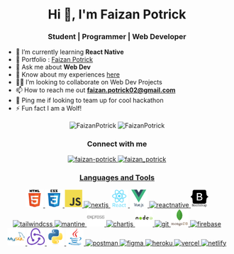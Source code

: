 <h1 align="center">Hi 👋, I'm Faizan Potrick</h1>
<h3 align="center">Student | Programmer | Web Developer</h3>

- 🌱 I’m currently learning **React Native**
- 🔭 Portfolio : [Faizan Potrick](https://faizanpotrick.netlify.app/)
- 💬 Ask me about **Web Dev**
- 📄 Know about my experiences [here](https://drive.google.com/file/d/1N-5BwaH4PLk9R0RvZLyKaF-IzZuoWeFg/view?usp=sharing)
- 👨‍💻 I’m looking to collaborate on Web Dev Projects
- 📫 How to reach me out **faizan.potrick02@gmail.com**
- 🤝 Ping me if looking to team up for cool hackathon
- ⚡ Fun fact I am a Wolf!

<div align="center">
  <img align="center" margin="2px" height="170em" src="https://github-readme-stats.vercel.app/api?username=FaizanPotrick&show_icons=true&locale=en" alt="FaizanPotrick" />
  <img align="center" margin="2px" height="170em" src="https://github-readme-stats.vercel.app/api/top-langs?username=FaizanPotrick&show_icons=true&locale=en&layout=compact" alt="FaizanPotrick"/>
</div>

<h3 align="center">Connect with me</h3>
<div align="center">
  <a href="https://linkedin.com/in/faizan-potrick" target="blank"><img src="https://user-images.githubusercontent.com/89718255/198182313-7e81eb3a-dcea-4bc6-bf70-e578b95e30b7.png" alt="faizan-potrick" height="40" width="40"/>
  <a href="https://instagram.com/faizan_potrick" target="blank"><img src="https://user-images.githubusercontent.com/89718255/198182653-b64bed54-a9db-4aee-91e4-87ccd2bab576.png" alt="faizan_potrick" height="40" width="40"/>
</div>

<h3 align="center">Languages and Tools</h3>
<div align="center">
  <img src="https://raw.githubusercontent.com/devicons/devicon/master/icons/html5/html5-original-wordmark.svg" alt="html5" width="40" height="40"/>
  <img src="https://raw.githubusercontent.com/devicons/devicon/master/icons/css3/css3-original-wordmark.svg" alt="css" width="40" height="40"/>
  <img src="https://raw.githubusercontent.com/devicons/devicon/master/icons/javascript/javascript-original.svg" alt="javascript" width="40" height="40"/>
  <img src="https://cdn.worldvectorlogo.com/logos/nextjs-2.svg" alt="nextjs" height="40"/>
  <img src="https://raw.githubusercontent.com/devicons/devicon/master/icons/react/react-original-wordmark.svg" alt="reactjs" width="40" height="40"/>
  <img src="https://raw.githubusercontent.com/devicons/devicon/master/icons/vuejs/vuejs-original-wordmark.svg" alt="vuejs" width="40" height="40"/>
  <img src="https://user-images.githubusercontent.com/89718255/236098049-f44b64b1-f4bd-4c4a-960a-722de170d009.png" alt="reactnative" width="40" height="40"/>
  <img src="https://raw.githubusercontent.com/devicons/devicon/master/icons/bootstrap/bootstrap-plain-wordmark.svg" alt="bootstrap" width="40" height="40"/>
  <img src="https://www.vectorlogo.zone/logos/tailwindcss/tailwindcss-icon.svg" alt="tailwindcss" width="40" height="40"/>
  <img src="https://user-images.githubusercontent.com/89718255/236110153-5edae08e-d019-43e3-a464-44ed89a70201.svg" alt="mantine" width="40" height="40"/>
  <img src="https://raw.githubusercontent.com/devicons/devicon/master/icons/express/express-original-wordmark.svg" alt="express" height="40"/>
  <img src="https://www.chartjs.org/media/logo-title.svg" alt="chartjs" width="40" height="40"/>
  <img src="https://raw.githubusercontent.com/devicons/devicon/master/icons/nodejs/nodejs-original-wordmark.svg" alt="nodejs" width="40" height="40"/>
  <img src="https://www.vectorlogo.zone/logos/git-scm/git-scm-icon.svg" alt="git" width="40" height="40"/>
  <img src="https://raw.githubusercontent.com/devicons/devicon/master/icons/mongodb/mongodb-original-wordmark.svg" alt="mongodb" width="40" height="40"/>
  <img src="https://www.vectorlogo.zone/logos/firebase/firebase-icon.svg" alt="firebase" width="40" height="40"/>
  <img src="https://raw.githubusercontent.com/devicons/devicon/master/icons/mysql/mysql-original-wordmark.svg" alt="mysql" width="40" height="40"/>
  <img src="https://raw.githubusercontent.com/devicons/devicon/master/icons/redux/redux-original.svg" alt="redux" width="40" height="40"/> 
  <img src="https://raw.githubusercontent.com/devicons/devicon/master/icons/python/python-original.svg" alt="python" width="40" height="40"/>
  <img src="https://raw.githubusercontent.com/devicons/devicon/master/icons/java/java-original.svg" alt="java" width="40" height="40"/>
  <img src="https://www.vectorlogo.zone/logos/getpostman/getpostman-icon.svg" alt="postman" width="40" height="40"/>
  <img src="https://www.vectorlogo.zone/logos/figma/figma-icon.svg" alt="figma" width="40" height="40"/>
  <img src="https://user-images.githubusercontent.com/89718255/198185261-0a8b31a6-bbca-455d-9db8-f448243a8bf2.png" alt="heroku" width="40" height="40"/>
  <img src="https://user-images.githubusercontent.com/89718255/236109510-6fa47b90-dc41-4195-8e06-05e9a5f8f608.png" alt="vercel" height="40"/>
  <img src="https://user-images.githubusercontent.com/89718255/236109904-f61ba885-3235-41a0-a07a-78f99220b8a9.png" alt="netlify" width="40" height="40"/>
</div>
